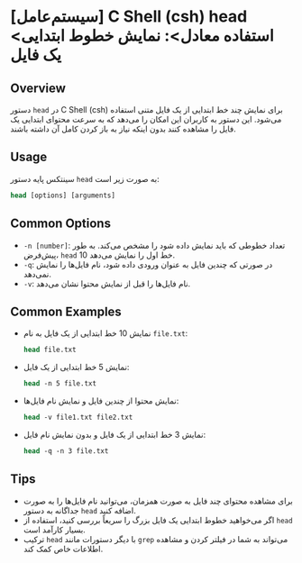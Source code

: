 # [سیستم‌عامل] C Shell (csh) head <استفاده معادل>: نمایش خطوط ابتدایی یک فایل

## Overview
دستور `head` در C Shell (csh) برای نمایش چند خط ابتدایی از یک فایل متنی استفاده می‌شود. این دستور به کاربران این امکان را می‌دهد که به سرعت محتوای ابتدایی یک فایل را مشاهده کنند بدون اینکه نیاز به باز کردن کامل آن داشته باشند.

## Usage
سینتکس پایه دستور `head` به صورت زیر است:

```csh
head [options] [arguments]
```

## Common Options
- `-n [number]`: تعداد خطوطی که باید نمایش داده شود را مشخص می‌کند. به طور پیش‌فرض، `head` 10 خط اول را نمایش می‌دهد.
- `-q`: در صورتی که چندین فایل به عنوان ورودی داده شود، نام فایل‌ها را نمایش نمی‌دهد.
- `-v`: نام فایل‌ها را قبل از نمایش محتوا نشان می‌دهد.

## Common Examples
- نمایش 10 خط ابتدایی از یک فایل به نام `file.txt`:
  ```csh
  head file.txt
  ```

- نمایش 5 خط ابتدایی از یک فایل:
  ```csh
  head -n 5 file.txt
  ```

- نمایش محتوا از چندین فایل و نمایش نام فایل‌ها:
  ```csh
  head -v file1.txt file2.txt
  ```

- نمایش 3 خط ابتدایی از یک فایل و بدون نمایش نام فایل:
  ```csh
  head -q -n 3 file.txt
  ```

## Tips
- برای مشاهده محتوای چند فایل به صورت همزمان، می‌توانید نام فایل‌ها را به صورت جداگانه به دستور `head` اضافه کنید.
- اگر می‌خواهید خطوط ابتدایی یک فایل بزرگ را سریعاً بررسی کنید، استفاده از `head` بسیار کارآمد است.
- ترکیب `head` با دیگر دستورات مانند `grep` می‌تواند به شما در فیلتر کردن و مشاهده اطلاعات خاص کمک کند.